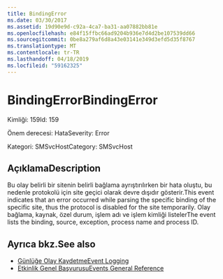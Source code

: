 ```yaml
---
title: BindingError
ms.date: 03/30/2017
ms.assetid: 19d90e9d-c92a-4ca7-ba31-aa07882bb81e
ms.openlocfilehash: e84f15ffbc66ad9204b936e7d4d2be107539dd66
ms.sourcegitcommit: 0be8a279af6d8a43e03141e349d3efd5d35f8767
ms.translationtype: MT
ms.contentlocale: tr-TR
ms.lasthandoff: 04/18/2019
ms.locfileid: "59162325"
---
```

# <a name="bindingerror"></a><span data-ttu-id="a0c0f-102">BindingError</span><span class="sxs-lookup"><span data-stu-id="a0c0f-102">BindingError</span></span>
<span data-ttu-id="a0c0f-103">Kimliği: 159</span><span class="sxs-lookup"><span data-stu-id="a0c0f-103">Id: 159</span></span>  
  
 <span data-ttu-id="a0c0f-104">Önem derecesi: Hata</span><span class="sxs-lookup"><span data-stu-id="a0c0f-104">Severity: Error</span></span>  
  
 <span data-ttu-id="a0c0f-105">Kategori: SMSvcHost</span><span class="sxs-lookup"><span data-stu-id="a0c0f-105">Category: SMSvcHost</span></span>  
  
## <a name="description"></a><span data-ttu-id="a0c0f-106">Açıklama</span><span class="sxs-lookup"><span data-stu-id="a0c0f-106">Description</span></span>  
 <span data-ttu-id="a0c0f-107">Bu olay belirli bir sitenin belirli bağlama ayrıştırılırken bir hata oluştu, bu nedenle protokolü için site geçici olarak devre dışıdır gösterir.</span><span class="sxs-lookup"><span data-stu-id="a0c0f-107">This event indicates that an error occurred while parsing the specific binding of the specific site, thus the protocol is disabled for the site temporarily.</span></span> <span data-ttu-id="a0c0f-108">Olay bağlama, kaynak, özel durum, işlem adı ve işlem kimliği listeler</span><span class="sxs-lookup"><span data-stu-id="a0c0f-108">The event lists the binding, source, exception, process name and process ID.</span></span>  
  
## <a name="see-also"></a><span data-ttu-id="a0c0f-109">Ayrıca bkz.</span><span class="sxs-lookup"><span data-stu-id="a0c0f-109">See also</span></span>

- [<span data-ttu-id="a0c0f-110">Günlüğe Olay Kaydetme</span><span class="sxs-lookup"><span data-stu-id="a0c0f-110">Event Logging</span></span>](../../../../../docs/framework/wcf/diagnostics/event-logging/index.md)
- [<span data-ttu-id="a0c0f-111">Etkinlik Genel Başvurusu</span><span class="sxs-lookup"><span data-stu-id="a0c0f-111">Events General Reference</span></span>](../../../../../docs/framework/wcf/diagnostics/event-logging/events-general-reference.md)
